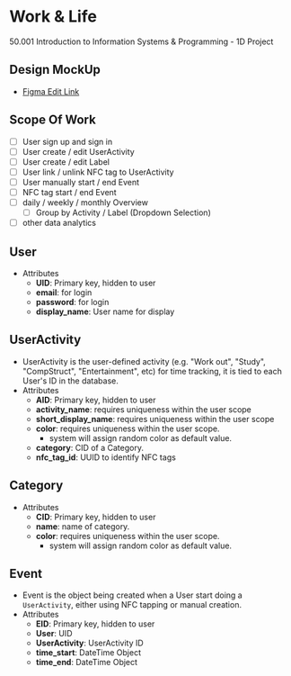 # Work & Life
50.001 Introduction to Information Systems &amp; Programming - 1D Project

## Design MockUp

- [Figma Edit Link](https://www.figma.com/file/q8oGLAocaAazg4XulfOtYF/50001-SnapTrack?node-id=0%3A1)

## Scope Of Work

- [ ] User sign up and sign in
- [ ] User create / edit UserActivity
- [ ] User create / edit Label
- [ ] User link / unlink NFC tag to UserActivity
- [ ] User manually start / end Event
- [ ] NFC tag start / end Event
- [ ] daily / weekly / monthly Overview
    - [ ] Group by Activity / Label (Dropdown Selection)
- [ ] other data analytics

## User

- Attributes
    - **UID**: Primary key, hidden to user
    - **email**: for login
    - **password**: for login
    - **display_name**: User name for display
    

## UserActivity

- UserActivity is the user-defined activity (e.g. "Work out", "Study", "CompStruct", "Entertainment", etc) for time tracking, it is tied to each User's ID in the database. 
- Attributes
    - **AID**: Primary key, hidden to user
    - **activity_name**: requires uniqueness within the user scope 
    - **short_display_name**: requires uniqueness within the user scope 
    - **color**: requires uniqueness within the user scope.
        - system will assign random color as default value.
    - **category**: CID of a Category. 
    - **nfc_tag_id**: UUID to identify NFC tags

## Category

- Attributes
    - **CID**: Primary key, hidden to user
    - **name**: name of category.
    - **color**: requires uniqueness within the user scope.
        - system will assign random color as default value.

## Event

- Event is the object being created when a User start doing a `UserActivity`, either using NFC tapping or manual creation.
- Attributes
    - **EID**: Primary key, hidden to user
    - **User**: UID
    - **UserActivity**: UserActivity ID
    - **time_start**: DateTime Object 
    - **time_end**: DateTime Object 